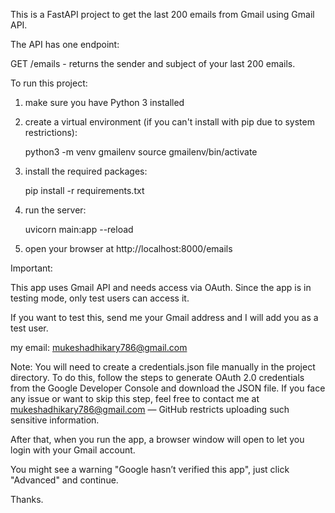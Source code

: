 This is a FastAPI project to get the last 200 emails from Gmail using Gmail API.

The API has one endpoint:

GET /emails - returns the sender and subject of your last 200 emails.

To run this project:

1. make sure you have Python 3 installed

2. create a virtual environment (if you can't install with pip due to system restrictions):

   python3 -m venv gmailenv
   source gmailenv/bin/activate

3. install the required packages:

   pip install -r requirements.txt

4. run the server:

   uvicorn main:app --reload

5. open your browser at http://localhost:8000/emails

Important:

This app uses Gmail API and needs access via OAuth. Since the app is in testing mode, only test users can access it.

If you want to test this, send me your Gmail address and I will add you as a test user.

my email: mukeshadhikary786@gmail.com


Note: You will need to create a credentials.json file manually in the project directory. To do this, follow the steps to generate OAuth 2.0 credentials from the Google Developer Console and download the JSON file. If you face any issue or want to skip this step, feel free to contact me at mukeshadhikary786@gmail.com — GitHub restricts uploading such sensitive information.



After that, when you run the app, a browser window will open to let you login with your Gmail account.

You might see a warning "Google hasn’t verified this app", just click "Advanced" and continue.

Thanks.
